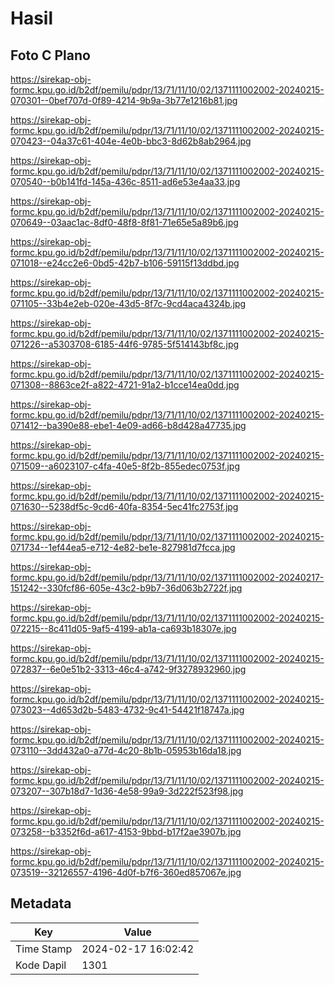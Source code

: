 # Hasil

## Foto C Plano

https://sirekap-obj-formc.kpu.go.id/b2df/pemilu/pdpr/13/71/11/10/02/1371111002002-20240215-070301--0bef707d-0f89-4214-9b9a-3b77e1216b81.jpg

https://sirekap-obj-formc.kpu.go.id/b2df/pemilu/pdpr/13/71/11/10/02/1371111002002-20240215-070423--04a37c61-404e-4e0b-bbc3-8d62b8ab2964.jpg

https://sirekap-obj-formc.kpu.go.id/b2df/pemilu/pdpr/13/71/11/10/02/1371111002002-20240215-070540--b0b141fd-145a-436c-8511-ad6e53e4aa33.jpg

https://sirekap-obj-formc.kpu.go.id/b2df/pemilu/pdpr/13/71/11/10/02/1371111002002-20240215-070649--03aac1ac-8df0-48f8-8f81-71e65e5a89b6.jpg

https://sirekap-obj-formc.kpu.go.id/b2df/pemilu/pdpr/13/71/11/10/02/1371111002002-20240215-071018--e24cc2e6-0bd5-42b7-b106-59115f13ddbd.jpg

https://sirekap-obj-formc.kpu.go.id/b2df/pemilu/pdpr/13/71/11/10/02/1371111002002-20240215-071105--33b4e2eb-020e-43d5-8f7c-9cd4aca4324b.jpg

https://sirekap-obj-formc.kpu.go.id/b2df/pemilu/pdpr/13/71/11/10/02/1371111002002-20240215-071226--a5303708-6185-44f6-9785-5f514143bf8c.jpg

https://sirekap-obj-formc.kpu.go.id/b2df/pemilu/pdpr/13/71/11/10/02/1371111002002-20240215-071308--8863ce2f-a822-4721-91a2-b1cce14ea0dd.jpg

https://sirekap-obj-formc.kpu.go.id/b2df/pemilu/pdpr/13/71/11/10/02/1371111002002-20240215-071412--ba390e88-ebe1-4e09-ad66-b8d428a47735.jpg

https://sirekap-obj-formc.kpu.go.id/b2df/pemilu/pdpr/13/71/11/10/02/1371111002002-20240215-071509--a6023107-c4fa-40e5-8f2b-855edec0753f.jpg

https://sirekap-obj-formc.kpu.go.id/b2df/pemilu/pdpr/13/71/11/10/02/1371111002002-20240215-071630--5238df5c-9cd6-40fa-8354-5ec41fc2753f.jpg

https://sirekap-obj-formc.kpu.go.id/b2df/pemilu/pdpr/13/71/11/10/02/1371111002002-20240215-071734--1ef44ea5-e712-4e82-be1e-827981d7fcca.jpg

https://sirekap-obj-formc.kpu.go.id/b2df/pemilu/pdpr/13/71/11/10/02/1371111002002-20240217-151242--330fcf86-605e-43c2-b9b7-36d063b2722f.jpg

https://sirekap-obj-formc.kpu.go.id/b2df/pemilu/pdpr/13/71/11/10/02/1371111002002-20240215-072215--8c411d05-9af5-4199-ab1a-ca693b18307e.jpg

https://sirekap-obj-formc.kpu.go.id/b2df/pemilu/pdpr/13/71/11/10/02/1371111002002-20240215-072837--6e0e51b2-3313-46c4-a742-9f3278932960.jpg

https://sirekap-obj-formc.kpu.go.id/b2df/pemilu/pdpr/13/71/11/10/02/1371111002002-20240215-073023--4d653d2b-5483-4732-9c41-54421f18747a.jpg

https://sirekap-obj-formc.kpu.go.id/b2df/pemilu/pdpr/13/71/11/10/02/1371111002002-20240215-073110--3dd432a0-a77d-4c20-8b1b-05953b16da18.jpg

https://sirekap-obj-formc.kpu.go.id/b2df/pemilu/pdpr/13/71/11/10/02/1371111002002-20240215-073207--307b18d7-1d36-4e58-99a9-3d222f523f98.jpg

https://sirekap-obj-formc.kpu.go.id/b2df/pemilu/pdpr/13/71/11/10/02/1371111002002-20240215-073258--b3352f6d-a617-4153-9bbd-b17f2ae3907b.jpg

https://sirekap-obj-formc.kpu.go.id/b2df/pemilu/pdpr/13/71/11/10/02/1371111002002-20240215-073519--32126557-4196-4d0f-b7f6-360ed857067e.jpg


## Metadata

| Key        | Value               |
| ---------- | ------------------- |
| Time Stamp | 2024-02-17 16:02:42 |
| Kode Dapil | 1301                |



